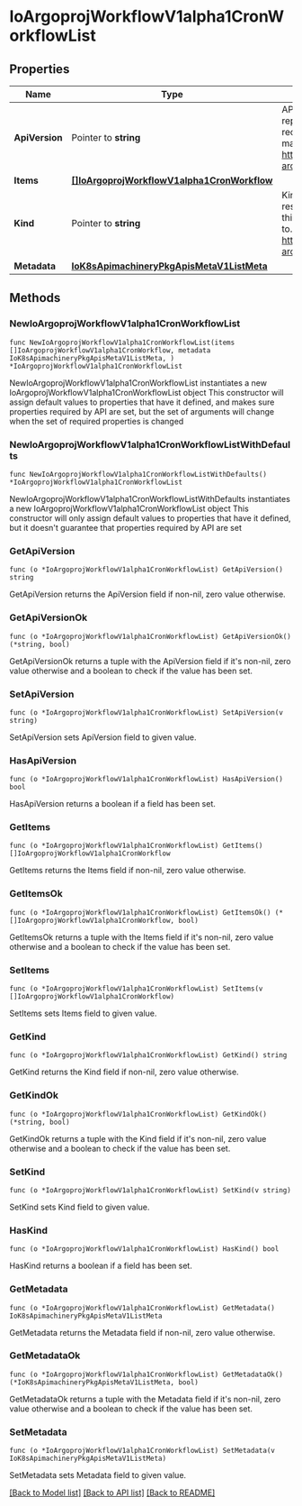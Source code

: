 # IoArgoprojWorkflowV1alpha1CronWorkflowList

## Properties

Name | Type | Description | Notes
------------ | ------------- | ------------- | -------------
**ApiVersion** | Pointer to **string** | APIVersion defines the versioned schema of this representation of an object. Servers should convert recognized schemas to the latest internal value, and may reject unrecognized values. More info: https://git.io.k8s.community/contributors/devel/sig-architecture/api-conventions.md#resources | [optional] 
**Items** | [**[]IoArgoprojWorkflowV1alpha1CronWorkflow**](IoArgoprojWorkflowV1alpha1CronWorkflow.md) |  | 
**Kind** | Pointer to **string** | Kind is a string value representing the REST resource this object represents. Servers may infer this from the endpoint the client submits requests to. Cannot be updated. In CamelCase. More info: https://git.io.k8s.community/contributors/devel/sig-architecture/api-conventions.md#types-kinds | [optional] 
**Metadata** | [**IoK8sApimachineryPkgApisMetaV1ListMeta**](IoK8sApimachineryPkgApisMetaV1ListMeta.md) |  | 

## Methods

### NewIoArgoprojWorkflowV1alpha1CronWorkflowList

`func NewIoArgoprojWorkflowV1alpha1CronWorkflowList(items []IoArgoprojWorkflowV1alpha1CronWorkflow, metadata IoK8sApimachineryPkgApisMetaV1ListMeta, ) *IoArgoprojWorkflowV1alpha1CronWorkflowList`

NewIoArgoprojWorkflowV1alpha1CronWorkflowList instantiates a new IoArgoprojWorkflowV1alpha1CronWorkflowList object
This constructor will assign default values to properties that have it defined,
and makes sure properties required by API are set, but the set of arguments
will change when the set of required properties is changed

### NewIoArgoprojWorkflowV1alpha1CronWorkflowListWithDefaults

`func NewIoArgoprojWorkflowV1alpha1CronWorkflowListWithDefaults() *IoArgoprojWorkflowV1alpha1CronWorkflowList`

NewIoArgoprojWorkflowV1alpha1CronWorkflowListWithDefaults instantiates a new IoArgoprojWorkflowV1alpha1CronWorkflowList object
This constructor will only assign default values to properties that have it defined,
but it doesn't guarantee that properties required by API are set

### GetApiVersion

`func (o *IoArgoprojWorkflowV1alpha1CronWorkflowList) GetApiVersion() string`

GetApiVersion returns the ApiVersion field if non-nil, zero value otherwise.

### GetApiVersionOk

`func (o *IoArgoprojWorkflowV1alpha1CronWorkflowList) GetApiVersionOk() (*string, bool)`

GetApiVersionOk returns a tuple with the ApiVersion field if it's non-nil, zero value otherwise
and a boolean to check if the value has been set.

### SetApiVersion

`func (o *IoArgoprojWorkflowV1alpha1CronWorkflowList) SetApiVersion(v string)`

SetApiVersion sets ApiVersion field to given value.

### HasApiVersion

`func (o *IoArgoprojWorkflowV1alpha1CronWorkflowList) HasApiVersion() bool`

HasApiVersion returns a boolean if a field has been set.

### GetItems

`func (o *IoArgoprojWorkflowV1alpha1CronWorkflowList) GetItems() []IoArgoprojWorkflowV1alpha1CronWorkflow`

GetItems returns the Items field if non-nil, zero value otherwise.

### GetItemsOk

`func (o *IoArgoprojWorkflowV1alpha1CronWorkflowList) GetItemsOk() (*[]IoArgoprojWorkflowV1alpha1CronWorkflow, bool)`

GetItemsOk returns a tuple with the Items field if it's non-nil, zero value otherwise
and a boolean to check if the value has been set.

### SetItems

`func (o *IoArgoprojWorkflowV1alpha1CronWorkflowList) SetItems(v []IoArgoprojWorkflowV1alpha1CronWorkflow)`

SetItems sets Items field to given value.


### GetKind

`func (o *IoArgoprojWorkflowV1alpha1CronWorkflowList) GetKind() string`

GetKind returns the Kind field if non-nil, zero value otherwise.

### GetKindOk

`func (o *IoArgoprojWorkflowV1alpha1CronWorkflowList) GetKindOk() (*string, bool)`

GetKindOk returns a tuple with the Kind field if it's non-nil, zero value otherwise
and a boolean to check if the value has been set.

### SetKind

`func (o *IoArgoprojWorkflowV1alpha1CronWorkflowList) SetKind(v string)`

SetKind sets Kind field to given value.

### HasKind

`func (o *IoArgoprojWorkflowV1alpha1CronWorkflowList) HasKind() bool`

HasKind returns a boolean if a field has been set.

### GetMetadata

`func (o *IoArgoprojWorkflowV1alpha1CronWorkflowList) GetMetadata() IoK8sApimachineryPkgApisMetaV1ListMeta`

GetMetadata returns the Metadata field if non-nil, zero value otherwise.

### GetMetadataOk

`func (o *IoArgoprojWorkflowV1alpha1CronWorkflowList) GetMetadataOk() (*IoK8sApimachineryPkgApisMetaV1ListMeta, bool)`

GetMetadataOk returns a tuple with the Metadata field if it's non-nil, zero value otherwise
and a boolean to check if the value has been set.

### SetMetadata

`func (o *IoArgoprojWorkflowV1alpha1CronWorkflowList) SetMetadata(v IoK8sApimachineryPkgApisMetaV1ListMeta)`

SetMetadata sets Metadata field to given value.



[[Back to Model list]](../README.md#documentation-for-models) [[Back to API list]](../README.md#documentation-for-api-endpoints) [[Back to README]](../README.md)


